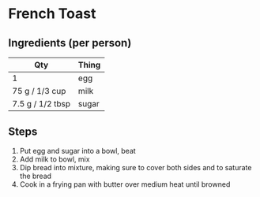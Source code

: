 # French Toast

## Ingredients (per person)
| Qty               | Thing
|-------------------|-------
| 1                 | egg
| 75 g / 1/3 cup    | milk
| 7.5 g / 1/2 tbsp  | sugar

## Steps
1. Put egg and sugar into a bowl, beat
2. Add milk to bowl, mix
3. Dip bread into mixture, making sure to cover both sides and to saturate the bread
4. Cook in a frying pan with butter over medium heat until browned
